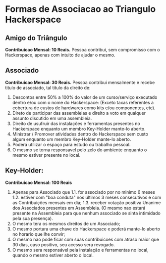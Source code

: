 
Formas de Associacao ao Triangulo Hackerspace
===================================

## Amigo do Triângulo
**Contribuicao Mensal: 10 Reais.**
Pessoa contribui, sem compromisso com o Hackerspace, apenas com intuito de ajudar o mesmo.

## Associado 

**Contribuicao Mensal: 30 Reais.**
Pessoa contribui mensalmente e recebe titulo de associado, tal titulo da direito de: 

 1. Descontos entre 50% a 100% do valor de um curso/serviço executado dentro e/ou com o nome do Hackerspace: (Exceto taxas referentes a cobertura de custos de hardwares como kits e/ou componentes, etc).
 2. Direto de participar das assembleias e direito a voto em qualquer assunto discutido em uma assembleia.
 3. Direito de usufruir das instalações e ferramentas presentes no Hackerspace enquanto um membro Key-Holder mante-lo aberto.
 4. Ministrar / Promover atividades dentro do Hackerspace sem custo algum enquanto um membro Key-Holder mante-lo aberto.
 5. Poderá utilizar o espaço para estudo ou trabalho pessoal.
 6. O mesmo se torna responsavel pelo zelo do ambiente enquanto o mesmo estiver presente no local.

## Key-Holder: 
**Contribuicao Mensal: 100 Reais** 
 1. Apenas para Associado que
    1.1. for associado por no minimo 6 meses
    1.2. estiver com "boa conduta" nos últimos 3 meses consecutivos e com as Contribuições mensais em dia;
    1.3. receber votação positiva Unanime dos Associados presentes em Assembleia. (O mesmo nao estará presente na Assembleia para que nenhum associado se sinta intimidado pela sua presença).
 2. O mesmo tera os mesmos direitos de um Associado;
 3. O mesmo portara uma chave do Hackerspace e poderá mante-lo aberto no horario que lhe convir;
 4. O mesmo nao pode ficar com suas contribuicoes com atraso maior que 30 dias, caso positivo, seu acesso sera revogado.
 4. O mesmo sera responsável pela instalação e ferramentas no local, quando o mesmo estiver aberto o local.
